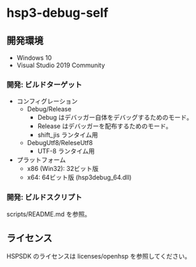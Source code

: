 # hsp3-debug-self

## 開発環境

- Windows 10
- Visual Studio 2019 Community

### 開発: ビルドターゲット

- コンフィグレーション
    - Debug/Release
        - Debug はデバッガー自体をデバッグするためのモード。
        - Release はデバッガーを配布するためのモード。
        - shift_jis ランタイム用
    - DebugUtf8/ReleseUtf8
        - UTF-8 ランタイム用
- プラットフォーム
    - x86 (Win32): 32ビット版
    - x64: 64ビット版 (hsp3debug_64.dll)

### 開発: ビルドスクリプト

scripts/README.md を参照。

## ライセンス

HSPSDK のライセンスは licenses/openhsp を参照してください。
